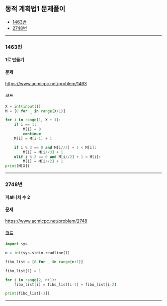 ## 동적 계획법1 문제풀이

- [1463번](#1463번)
- [2748번](#2748번)

----------------------------------------------------

### 1463번
#### 1로 만들기

#### 문제
https://www.acmicpc.net/problem/1463

#### 코드

``` python
X = int(input())
M = [0 for _ in range(X+1)]

for i in range(1, X + 1):
    if i == 1:
        M[i] = 0
        continue
    M[i] = M[i-1] + 1

    if i % 3 == 0 and M[i//3] + 1 < M[i]:
        M[i] = M[i//3] + 1
    elif i % 2 == 0 and M[i//2] + 1 < M[i]:
        M[i] = M[i//2] + 1
print(M[X])
```
----------------------------------------------------
### 2748번
#### 피보나치 수 2

#### 문제
https://www.acmicpc.net/problem/2748

#### 코드

``` python
import sys

n = int(sys.stdin.readline())

fibo_list = [0 for _ in range(n+1)]

fibo_list[1] = 1

for i in range(2, n+1):
    fibo_list[i] = fibo_list[i-1] + fibo_list[i-2]

print(fibo_list[-1])
```
----------------------------------------------------
